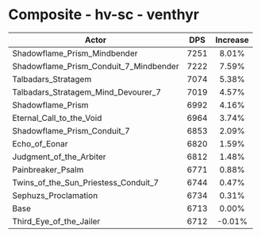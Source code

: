 # Composite - hv-sc - venthyr
| Actor | DPS | Increase |
|---|:---:|:---:|
|Shadowflame_Prism_Mindbender|7251|8.01%|
|Shadowflame_Prism_Conduit_7_Mindbender|7222|7.59%|
|Talbadars_Stratagem|7074|5.38%|
|Talbadars_Stratagem_Mind_Devourer_7|7019|4.57%|
|Shadowflame_Prism|6992|4.16%|
|Eternal_Call_to_the_Void|6964|3.74%|
|Shadowflame_Prism_Conduit_7|6853|2.09%|
|Echo_of_Eonar|6820|1.59%|
|Judgment_of_the_Arbiter|6812|1.48%|
|Painbreaker_Psalm|6771|0.88%|
|Twins_of_the_Sun_Priestess_Conduit_7|6744|0.47%|
|Sephuzs_Proclamation|6734|0.31%|
|Base|6713|0.00%|
|Third_Eye_of_the_Jailer|6712|-0.01%|
